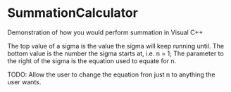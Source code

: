 # SummationCalculator
Demonstration of how you would perform summation in Visual C++

The top value of a sigma is the value the sigma will keep running until. The bottom value is the number the sigma starts at, i.e. n = 1;
The parameter to the right of the sigma is the equation used to equate for n.

TODO:
Allow the user to change the equation fron just n to anything the user wants.
